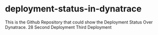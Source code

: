 # deployment-status-in-dynatrace
This is the Github Repository that could show the Deployment Status Over Dynatrace.
28
Second Deployment
Third Deployment 
